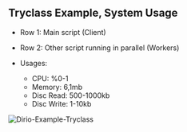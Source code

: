## Tryclass Example, System Usage
* Row 1: Main script (Client)
* Row 2: Other script running in parallel (Workers)

* Usages: 
    - CPU: %0-1
    - Memory: 6,1mb
    - Disc Read: 500-1000kb
    - Disc Write: 1-10kb

![Dirio-Example-Tryclass](https://user-images.githubusercontent.com/73780835/103140439-996f3280-46f7-11eb-96df-6c68f806b27b.gif)
